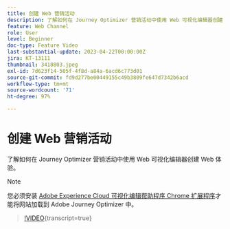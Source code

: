 ```yaml
---
title: 创建 Web 营销活动
description: 了解如何在 Journey Optimizer 营销活动中使用 Web 可视化编辑器创建 Web 体验。
feature: Web Channel
role: User
level: Beginner
doc-type: Feature Video
last-substantial-update: 2023-04-22T00:00:00Z
jira: KT-13111
thumbnail: 3418803.jpeg
exl-id: 7d623f14-505f-4f8d-a84a-6acd6c773d01
source-git-commit: fd9d277be00449155c49b3809fe647d7342b6acd
workflow-type: tm+mt
source-wordcount: '71'
ht-degree: 97%

---
```


# 创建 Web 营销活动

了解如何在 Journey Optimizer 营销活动中使用 Web 可视化编辑器创建 Web 体验。

>[!NOTE]
> 您必须安装 [Adobe Experience Cloud 可视化编辑帮助程序 Chrome 扩展程序](https://chrome.google.com/webstore/detail/adobe-experience-cloud-vi/kgmjjkfjacffaebgpkpcllakjifppnca)才能将网站加载到 Adobe Journey Optimizer 中。

>[!VIDEO](https://video.tv.adobe.com/v/3418803/?quality=12&learn=on){transcript=true}
